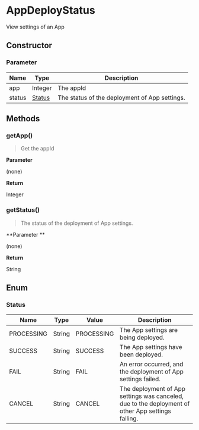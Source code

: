 # AppDeployStatus

View settings of an App

## Constructor

### **Parameter**


| Name| Type| Description |
| --- | --- | --- |
| app | Integer | The appId
| status | [Status](#status) | The status of the deployment of App settings.

## Methods

### getApp()

> Get the appId

**Parameter**

(none)

**Return**

Integer

### getStatus()

> The status of the deployment of App settings.

**Parameter **

(none)

**Return**

String

## Enum

### Status

| Name | Type | Value | Description |
| --- | --- | --- | --- |
| PROCESSING | String | PROCESSING | The App settings are being deployed.
| SUCCESS | String | SUCCESS | The App settings have been deployed.
| FAIL | String | FAIL | An error occurred, and the deployment of App settings failed.
| CANCEL | String | CANCEL | The deployment of App settings was canceled, due to the deployment of other App settings failing.